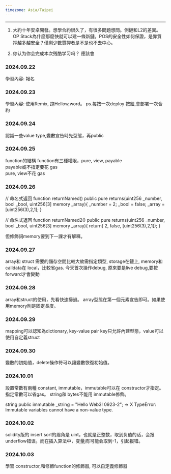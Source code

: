 ```yaml
---
timezone: Asia/Taipei
---
```


---

1. 大約十年安卓開發。想學合約很久了，有很多問題想問。側鏈和L2的差異。OP Stack為什麼那麼快就可以建一條新鏈。POS的安全性如何保證，是靠質押越多越安全？僅剩少數質押者是不是也不去中心。

2. 你认为你会完成本次残酷学习吗？ 應該會

<!-- Content_START -->

### 2024.09.22
學習內容: 
報名

### 2024.09.23
學習內容: 
使用Remix, 跑Hellow,word。
ps.每按一次deploy 按鈕,會部署一次合約

### 2024.09.24
認識一些value type,變數宣告時先型態，再public

### 2024.09.25
function的結構
function有三種權限，pure, view, payable<br>
payable或不指定要花 gas<br>
pure, view不花 gas<br>

### 2024.09.26
// 命名式返回
function returnNamed() public pure returns(uint256 _number, bool _bool, uint256[3] memory _array){
    _number = 2;
    _bool = false;
    _array = [uint256(3),2,1];
}

// 命名式返回
function returnNamed2() public pure returns(uint256 _number, bool _bool, uint256[3] memory _array){
    return( 2, false, [uint256(3),2,1]);
}

但修飾詞memory要到下一課才有解釋。

### 2024.09.27
array和 struct 需要的儲存空間比較大故需指定類型, storage在鏈上, memory和 calldata在 local，比較省gas.
今天首次操作debug, 原來要是live debug,要按 forward才會變動

### 2024.09.28
array和struct的使用，先看快速掃過。
array型態在第一個元素宣告即可。如果使用memory則是固定長度。

### 2024.09.29
mapping可以認知為dictionary, key-value pair
key只允許內建型態，value可以使用自定義struct

### 2024.09.30
變數的初始值，delete操作符可以讓變數恢復初始值。

### 2024.10.01
設置常數有兩種 constant, immutable，immutable可以在 constructor才指定。
指定常數可以省gas。
string和 bytes不能用 immutable修飾。

string public immutable _string = "Hello Web3! 0923-2"; => X
TypeError: Immutable variables cannot have a non-value type.

### 2024.10.02
solidity版的 insert sort的眉角是
uint，也就是正整数，取到负值的话，会报underflow错误。而在插入算法中，变量j有可能会取到-1，引起报错。

### 2024.10.03
學習 constructor,和修飾function的修飾器, 可以自定義修飾器


<!-- Content_END -->
